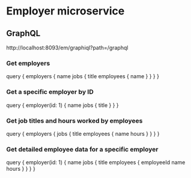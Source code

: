 # Employer microservice

## GraphQL

http://localhost:8093/em/graphiql?path=/graphql

### Get employers
query {
  employers {
    name
    jobs {
      title
      employees {
        name
      }
    }
  }
}

### Get a specific employer by ID
query {
  employer(id: 1) {
    name
    jobs {
      title
    }
  }
}

### Get job titles and hours worked by employees
query {
  employers {
    jobs {
      title
      employees {
        name
        hours
      }
    }
  }
}

### Get detailed employee data for a specific employer
query {
  employer(id: 1) {
    name
    jobs {
      title
      employees {
        employeeId
        name
        hours
      }
    }
  }
}

